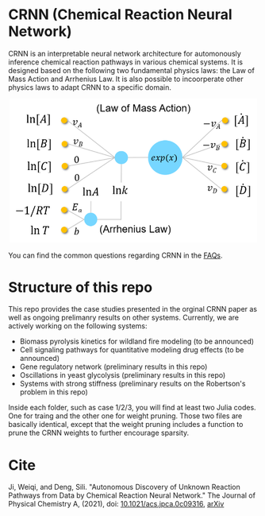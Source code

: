# CRNN (Chemical Reaction Neural Network)

CRNN is an interpretable neural network architecture for automonously inference chemical reaction pathways in various chemical systems. It is designed based on the following two fundamental physics laws: the Law of Mass Action and Arrhenius Law. It is also possible to incoorperate other physics laws to adapt CRNN to a specific domain.

<p align="center">
<img src="./assets/CRNN_TOC.png" width="500">
</p>

You can find the common questions regarding CRNN in the [FAQs](https://github.com/DENG-MIT/CRNN/wiki/FAQs).

# Structure of this repo

This repo provides the case studies presented in the orginal CRNN paper as well as ongoing prelimanry results on other systems. Currently, we are actively working on the following systems:

* Biomass pyrolysis kinetics for wildland fire modeling (to be announced)
* Cell signaling pathways for quantitative modeling drug effects (to be announced)
* Gene regulatory network (preliminary results in this repo)
* Oscillations in yeast glycolysis (preliminary results in this repo)
* Systems with strong stiffness (preliminary results on the Robertson's problem in this repo)

Inside each folder, such as case 1/2/3, you will find at least two Julia codes. One for traing and the other one for weight pruning. Those two files are basically identical, except that the weight pruning includes a function to prune the CRNN weights to further encourage sparsity.

# Cite
Ji, Weiqi, and Deng, Sili. "Autonomous Discovery of Unknown Reaction Pathways from Data by Chemical Reaction Neural Network." The Journal of Physical Chemistry A, (2021), doi: [10.1021/acs.jpca.0c09316](https://pubs.acs.org/doi/full/10.1021/acs.jpca.0c09316), [arXiv](https://arxiv.org/abs/2002.09062)
